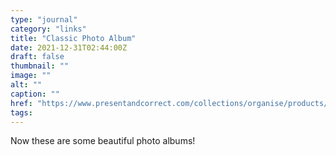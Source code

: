 ```yaml
---
type: "journal"
category: "links"
title: "Classic Photo Album"
date: 2021-12-31T02:44:00Z
draft: false
thumbnail: ""
image: ""
alt: ""
caption: ""
href: "https://www.presentandcorrect.com/collections/organise/products/classic-photo-album#"
tags:
---
```


Now these are some beautiful photo albums!
